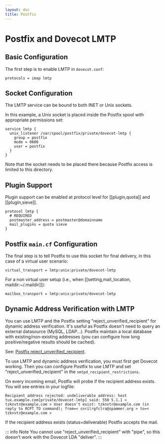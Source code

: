 ```yaml
---
layout: doc
title: Postfix
---
```


# Postfix and Dovecot LMTP

## Basic Configuration

The first step is to enable LMTP in `dovecot.conf`:

```
protocols = imap lmtp
```

## Socket Configuration

The LMTP service can be bound to both INET or Unix sockets.

In this example, a Unix socket is placed inside the Postfix spool with
appropriate permissions set:

```
service lmtp {
  unix_listener /var/spool/postfix/private/dovecot-lmtp {
    group = postfix
    mode = 0600
    user = postfix
  }
}
```

Note that the socket needs to be placed there because Postfix access is
limited to this directory.

## Plugin Support

Plugin support can be enabled at protocol level for [[plugin,quota]] and
[[plugin,sieve]].

```[dovecot.conf]
protocol lmtp {
  # REQUIRED
  postmaster_address = postmaster@domainname
  mail_plugins = quota sieve
}
```

## Postfix `main.cf` Configuration

The final step is to tell Postfix to use this socket for final delivery,
in this case of a virtual user scenario:

```
virtual_transport = lmtp:unix:private/dovecot-lmtp
```

For a non virtual user setup (i.e., when
[[setting,mail_location, maildir:~/.maildir]]):

```
mailbox_transport = lmtp:unix:private/dovecot-lmtp
```

## Dynamic Address Verification with LMTP

You can use LMTP and the Postfix setting "reject_unverified_recipient" for
dynamic address verification. It's useful as Postfix doesn't need to query
an external datasource (MySQL, LDAP...). Postfix maintain a local database
with existing/non-existing addresses (you can configure how long
positive/negative results should be cached).

See: [Postfix reject_unverified_recipient](https://www.postfix.org/ADDRESS_VERIFICATION_README.html).

To use LMTP and dynamic address verification, you must first get Dovecot
working. Then you can configure Postfix to use LMTP and set
"reject_unverified_recipient" in the `smtpd_recipient_restrictions`.

On every incoming email, Postfix will probe if the recipient address
exists. You will see entries in your logfile:

```
Recipient address rejected: undeliverable address: host tux.example.com[private/dovecot-lmtp] said: 550 5.1.1 < tzknvtr@example.com > User doesn't exist: tzknvtr@example.com (in reply to RCPT TO command); from=< cnrilrgfclra@spammer.org > to=< tzknvtr@example.com >
```

If the recipient address exists (status=deliverable) Postfix accepts the
mail.

::: info Note
You cannot use "reject_unverified_recipient" with "pipe", so this doesn't
work with the Dovecot LDA "deliver".
:::
